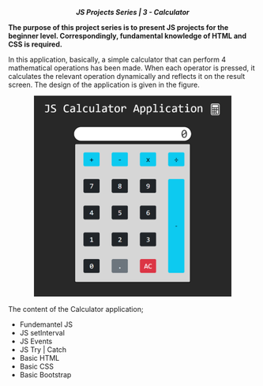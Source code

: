 **_<center>JS Projects Series | 3 - Calculator</center>_**

**The purpose of this project series is to present JS projects for the beginner level. Correspondingly, fundamental knowledge of HTML and CSS is required.**

In this application, basically, a simple calculator that can perform 4 mathematical operations has been made. When each operator is pressed, it calculates the relevant operation dynamically and reflects it on the result screen. The design of the application is given in the figure.

<p align="center">
  <img width="400"  src="src/img/App1.png">
  <br>
</p>

The content of the Calculator application;

- Fundemantel JS
- JS setInterval
- JS Events
- JS Try | Catch
- Basic HTML
- Basic CSS
- Basic Bootstrap
